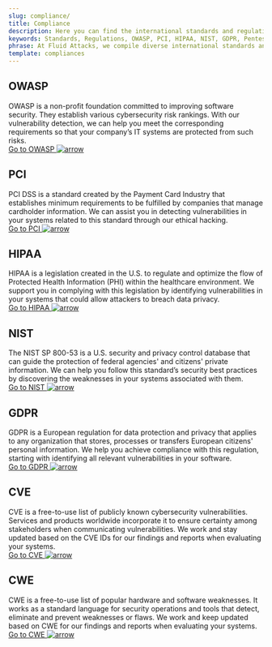 ```yaml
---
slug: compliance/
title: Compliance
description: Here you can find the international standards and regulations we consider fundamental in order to guarantee systems' and information assets' security.
keywords: Standards, Regulations, OWASP, PCI, HIPAA, NIST, GDPR, Pentesting, Ethical Hacking
phrase: At Fluid Attacks, we compile diverse international standards and regulations, focused on the security of systems and information assets, that guide us in evaluating your software.
template: compliances
---
```


<div class="sect1">

## OWASP

OWASP is a non-profit foundation committed to improving software
security. They establish various cybersecurity risk rankings. With our
vulnerability detection, we can help you meet the corresponding
requirements so that your company’s IT systems are protected from such
risks. <br />
[Go to OWASP ![arrow](https://res.cloudinary.com/fluid-attacks/image/upload/c_scale&#44;w_15/v1620228633/airs/icons/arrow-btn_wktcez.webp)](owasp/)

</div>

<div class="sect1">

## PCI

PCI DSS is a standard created by the Payment Card Industry that
establishes minimum requirements to be fulfilled by companies that
manage cardholder information. We can assist you in detecting
vulnerabilities in your systems related to this standard through our
ethical hacking. <br />
[Go to PCI ![arrow](https://res.cloudinary.com/fluid-attacks/image/upload/c_scale&#44;w_15/v1620228633/airs/icons/arrow-btn_wktcez.webp)](pci/)

</div>

<div class="sect1">

## HIPAA

HIPAA is a legislation created in the U.S. to regulate and optimize the
flow of Protected Health Information (PHI) within the healthcare
environment. We support you in complying with this legislation by
identifying vulnerabilities in your systems that could allow attackers
to breach data privacy. <br />
[Go to HIPAA ![arrow](https://res.cloudinary.com/fluid-attacks/image/upload/c_scale&#44;w_15/v1620228633/airs/icons/arrow-btn_wktcez.webp)](hipaa/)

</div>

<div class="sect1">

## NIST

The NIST SP 800-53 is a U.S. security and privacy control database that
can guide the protection of federal agencies' and citizens' private
information. We can help you follow this standard’s security best
practices by discovering the weaknesses in your systems associated with
them. <br />
[Go to NIST ![arrow](https://res.cloudinary.com/fluid-attacks/image/upload/c_scale&#44;w_15/v1620228633/airs/icons/arrow-btn_wktcez.webp)](nist/)

</div>

<div class="sect1">

## GDPR

GDPR is a European regulation for data protection and privacy that
applies to any organization that stores, processes or transfers European
citizens' personal information. We help you achieve compliance with this
regulation, starting with identifying all relevant vulnerabilities in
your software. <br />
[Go to GDPR ![arrow](https://res.cloudinary.com/fluid-attacks/image/upload/c_scale&#44;w_15/v1620228633/airs/icons/arrow-btn_wktcez.webp)](gdpr/)

</div>

<div class="sect1">

## CVE

CVE is a free-to-use list of publicly known cybersecurity
vulnerabilities. Services and products worldwide incorporate it to
ensure certainty among stakeholders when communicating vulnerabilities.
We work and stay updated based on the CVE IDs for our findings and
reports when evaluating your systems. <br />
[Go to CVE ![arrow](https://res.cloudinary.com/fluid-attacks/image/upload/c_scale&#44;w_15/v1620228633/airs/icons/arrow-btn_wktcez.webp)](cve/)

</div>

<div class="sect1">

## CWE

CWE is a free-to-use list of popular hardware and software weaknesses.
It works as a standard language for security operations and tools that
detect, eliminate and prevent weaknesses or flaws. We work and keep
updated based on CWE for our findings and reports when evaluating your
systems. <br />
[Go to CWE ![arrow](https://res.cloudinary.com/fluid-attacks/image/upload/c_scale&#44;w_15/v1620228633/airs/icons/arrow-btn_wktcez.webp)](cwe/)

</div>